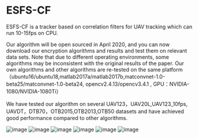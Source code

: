 # ESFS-CF

ESFS-CF  is a tracker based on correlation filters for UAV tracking which can run 10-15fps on CPU.

Our algorithm will be open sourced in April 2020, and you can now download our encryption algorithms and results and test them on relevant data sets. Note that due to different operating environments, some algorithms may be inconsistent with the original results of the paper. Our own algorithms and other algorithms are re-tested on the same platform（ubuntu16/ubuntu18,matlab2017a/matlab2017b,matconvnet-1.0-beta25/matconvnet-1.0-beta24, opencv2.4.13/opencv3.4.1 , GPU：NVIDIA-1080/NVIDIA-1080Ti）

We have tested our algorithm on several UAV123，UAV20L,UAV123_10fps, UAVDT，DTB70，OTB2015,OTB2013,OTB50 datasets and have achieved good performance compared to other algorithms.

![image](https://github.com/shyshyshytreetreetree/ESFS-CF/blob/master/picture/p-uav123.png)
![image](https://github.com/shyshyshytreetreetree/ESFS-CF/blob/master/picture/s-uav123.png)
![image](https://github.com/shyshyshytreetreetree/ESFS-CF/blob/master/picture/p-UAVDT.png)
![image](https://github.com/shyshyshytreetreetree/ESFS-CF/blob/master/picture/s-UAVDT.png)
![image](https://github.com/shyshyshytreetreetree/ESFS-CF/blob/master/picture/p-DTB70.png)
![image](https://github.com/shyshyshytreetreetree/ESFS-CF/blob/master/picture/s-DTB70.png)
